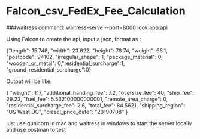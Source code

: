 # Falcon_csv_FedEx_Fee_Calculation

###waitress command: waitress-serve --port=8000 look.app:api


Using Falcon to create the api, input a json, format as :



{"length": 15.748, "width": 23.622, "height": 78.74,
 "weight": 66.1, "postcode": 94102, "irregular_shape": 1,
 "package_material": 0, "wooden_or_metal": 0,"residential_surcharge":1,
 "ground_residential_surcharge":0}
 
 
 
 
Output will be like:




{
    "weight": 117,
    "additional_handing_fee": 7.2,
    "oversize_fee": 40,
    "ship_fee": 29.23,
    "fuel_fee": 5.532100000000001,
    "remote_area_charge": 0,
    "residential_surcharge_fee": 2.6,
    "total_fee": 84.5621,
    "shipping_region": "US West DC",
    "diesel_price_date": "20190708"
}




just use gunicorn in mac and waitress in windows to start the server locally
and use postman to test
